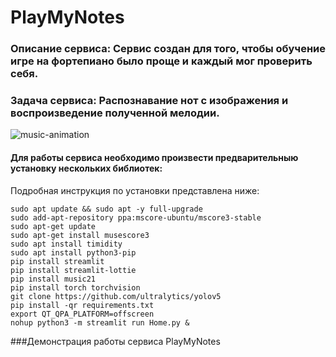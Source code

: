 # PlayMyNotes


### Описание сервиса: Сервис создан для того, чтобы обучение игре на фортепиано было проще и каждый мог проверить себя.
### Задача сервиса: Распознавание нот с изображения и воспроизведение полученной мелодии.

![music-animation](https://user-images.githubusercontent.com/70280347/233595267-cc3af450-c63a-4e01-a201-c9665f3aec53.gif)


#### Для работы сервиса необходимо произвести предварительныю установку нескольких библиотек:
Подробная инструкция по установки представлена ниже:

```
sudo apt update && sudo apt -y full-upgrade
sudo add-apt-repository ppa:mscore-ubuntu/mscore3-stable
sudo apt-get update
sudo apt-get install musescore3
sudo apt install timidity
sudo apt install python3-pip
pip install streamlit
pip install streamlit-lottie
pip install music21
pip install torch torchvision
git clone https://github.com/ultralytics/yolov5
pip install -qr requirements.txt
export QT_QPA_PLATFORM=offscreen
nohup python3 -m streamlit run Home.py &
```

 ###Демонстрация работы сервиса PlayMyNotes
 
